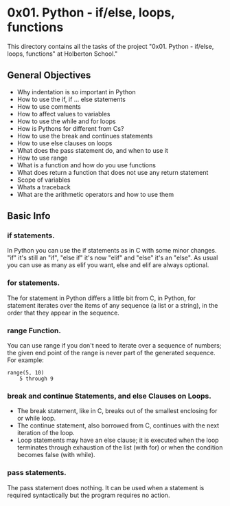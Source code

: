 # 0x01. Python - if/else, loops, functions

This directory contains all the tasks of the project "0x01. Python - if/else, loops, functions" at Holberton School."

## General Objectives

* Why indentation is so important in Python
* How to use the if, if ... else statements
* How to use comments
* How to affect values to variables
* How to use the while and for loops
* How is Pythons for different from Cs?
* How to use the break and continues statements
* How to use else clauses on loops
* What does the pass statement do, and when to use it
* How to use range
* What is a function and how do you use functions
* What does return a function that does not use any return statement
* Scope of variables
* Whats a traceback
* What are the arithmetic operators and how to use them

## Basic Info

### if statements.

In Python you can use the if statements as in C with some minor changes. "if" it's still an "if", "else if" it's now "elif" and "else" it's an "else". As usual you can use as many as elif you want, else and elif are always optional.

### for statements.

The for statement in Python differs a little bit from C, in Python, for statement iterates over the items of any sequence (a list or a string), in the order that they appear in the sequence.

### range Function.

You can use range if you don't need to iterate over a sequence of numbers; the given end point of the range is never part of the generated sequence. For example:

```
range(5, 10)
    5 through 9
```

### break and continue Statements, and else Clauses on Loops.

* The break statement, like in C, breaks out of the smallest enclosing for or while loop.
* The continue statement, also borrowed from C, continues with the next iteration of the loop.
* Loop statements may have an else clause; it is executed when the loop terminates through exhaustion of the list (with for) or when the condition becomes false (with while).

### pass statements.

The pass statement does nothing. It can be used when a statement is required syntactically but the program requires no action.
